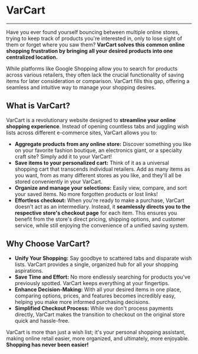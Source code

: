 # VarCart

---

Have you ever found yourself bouncing between multiple online stores, trying to keep track of products you're interested in, only to lose sight of them or forget where you saw them? **VarCart solves this common online shopping frustration by bringing all your desired products into one centralized location.**

While platforms like Google Shopping allow you to search for products across various retailers, they often lack the crucial functionality of saving items for later consideration or comparison. VarCart fills this gap, offering a seamless and intuitive way to manage your shopping desires.

## What is VarCart?

VarCart is a revolutionary website designed to **streamline your online shopping experience**. Instead of opening countless tabs and juggling wish lists across different e-commerce sites, VarCart allows you to:

* **Aggregate products from any online store:** Discover something you like on your favorite fashion boutique, an electronics giant, or a specialty craft site? Simply add it to your VarCart!
* **Save items to your personalized cart:** Think of it as a universal shopping cart that transcends individual retailers. Add as many items as you want, from as many different stores as you like, and they'll all be stored conveniently in your VarCart.
* **Organize and manage your selections:** Easily view, compare, and sort your saved items. No more forgotten products or lost links!
* **Effortless checkout:** When you're ready to make a purchase, VarCart doesn't act as an intermediary. Instead, it **seamlessly directs you to the respective store's checkout page** for each item. This ensures you benefit from the store's direct pricing, shipping options, and customer service, while still enjoying the convenience of a unified saving system.

## Why Choose VarCart?

* **Unify Your Shopping:** Say goodbye to scattered tabs and disparate wish lists. VarCart provides a single, organized hub for all your shopping aspirations.
* **Save Time and Effort:** No more endlessly searching for products you've previously spotted. VarCart keeps everything at your fingertips.
* **Enhance Decision-Making:** With all your desired items in one place, comparing options, prices, and features becomes incredibly easy, helping you make more informed purchasing decisions.
* **Simplified Checkout Process:** While we don't process payments directly, VarCart makes the transition to checkout on the original store quick and hassle-free.

VarCart is more than just a wish list; it's your personal shopping assistant, making online retail easier, more organized, and ultimately, more enjoyable. **Shopping has never been easier!**
